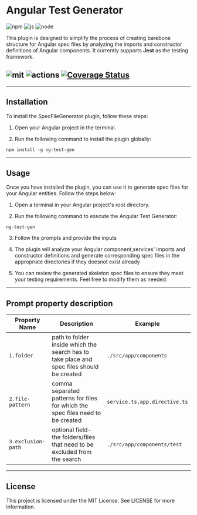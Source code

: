 # Angular Test Generator


![npm](https://img.shields.io/npm/v/node-keyword-scrapper.svg?style=for-the-badge&logo=npm "npm")
![js](https://camo.githubusercontent.com/9d07c04bdd98c662d5df9d4e1cc1de8446ffeaebca330feb161f1fb8e1188204/68747470733a2f2f696d672e736869656c64732e696f2f62616467652f4a6176615363726970742d4637444631453f7374796c653d666f722d7468652d6261646765266c6f676f3d6a617661736372697074266c6f676f436f6c6f723d626c61636b "js")
![node](https://camo.githubusercontent.com/dfc69d704694f22168bea3d84584663777fa5301dcad5bbcb5459b336da8d554/68747470733a2f2f696d672e736869656c64732e696f2f62616467652f4e6f64652e6a732d3433383533443f7374796c653d666f722d7468652d6261646765266c6f676f3d6e6f64652e6a73266c6f676f436f6c6f723d7768697465 "node")


This plugin is designed to simplify the process of creating barebone structure for Angular spec files by analyzing the imports and constructor definitions of Angular components. 
It currently supports **Jest** as the testing framework.

![mit](https://camo.githubusercontent.com/57b1ff17b6c633342f74f1da24a73fa090a8e9141b058f56d242b1ba4229e544/68747470733a2f2f696d672e736869656c64732e696f2f6e706d2f6c2f6e67782d73696d706c652d736c69636b "mit")
![actions](https://camo.githubusercontent.com/f0acbdace9431d2a168a8a53637655735a6fd6eee112155fd7f6daac3ff47f18/68747470733a2f2f696d672e736869656c64732e696f2f62616467652f2d4769746875625f416374696f6e732d3230383846463f7374796c653d666c61742d737175617265266c6f676f3d6769746875622d616374696f6e73266c6f676f436f6c6f723d7768697465 "actions")
[![Coverage Status](https://coveralls.io/repos/github/asaralaya/jest-template/badge.svg?branch=main)](https://coveralls.io/github/asaralaya/jest-template?branch=main)
---

---
## Installation

To install the SpecFileGenerator plugin, follow these steps:

1. Open your Angular project in the terminal.

2. Run the following command to install the plugin globally:

 ```   
 npm install -g ng-test-gen 
 ```

---
## Usage
Once you have installed the plugin, you can use it to generate spec files for your Angular entities. Follow the steps below:

1. Open a terminal in your Angular project's root directory.

2. Run the following command to execute the Angular Test Generator:
 ```
ng-test-gen
```  
3. Follow the prompts and provide the inputs
4. The plugin will analyze your Angular component,services' imports and constructor definitions and generate corresponding spec files in the appropriate directories if they doesnot exist already

5. You can review the generated skeleton spec files to ensure they meet your testing requirements. Feel free to modify them as needed.


---
## Prompt property description
|Property Name| Description| Example
|--|----------------------|--|
| `1.folder` | path to folder inside which the search has to take place and spec files should be created | ```./src/app/components```|
| `2.file-pattern` | comma separated patterns for files for which the spec files need to be created| ```service.ts,app.directive.ts```|
| `3.exclusion-path` | optional field-  the folders/files that need to be excluded from the search | ```./src/app/components/test```|

---
## License

This project is licensed under the MIT License. See LICENSE for more information.
